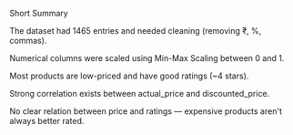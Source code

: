 Short Summary

The dataset had 1465 entries and needed cleaning (removing ₹, %, commas).

Numerical columns were scaled using Min-Max Scaling between 0 and 1.

Most products are low-priced and have good ratings (~4 stars).

Strong correlation exists between actual_price and discounted_price.

No clear relation between price and ratings — expensive products aren't always better rated.
